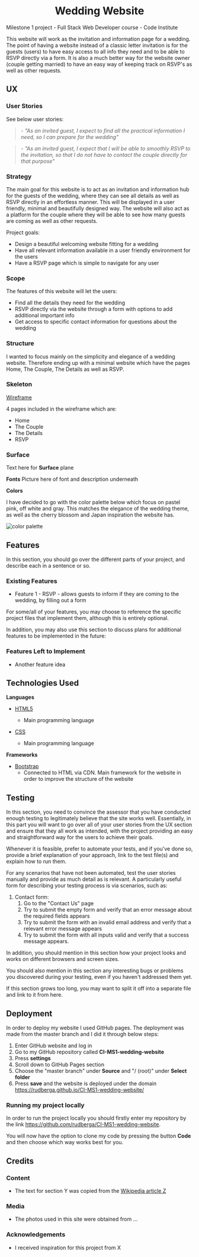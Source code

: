 <h1 align="center">Wedding Website</h1> 

Milestone 1 project - Full Stack Web Developer course - Code Institute 

This website will work as the invitation and information page for a wedding. The point of having a website instead of a classic letter invitation is for the guests (users) to have easy access to all info they need and to be able to RSVP directly via a form. It is also a much better way for the website owner (couple getting married) to have an easy way of keeping track on RSVP's as well as other requests.
 
## UX

### User Stories

See below user stories:

> *- "As an invited guest, I expect to find all the practical information I need, so I can prepare for the wedding"*

> *- "As an invited guest, I expect that I will be able to smoothly RSVP to the invitation, so that I do not have to contact the couple directly for that purpose"*

### Strategy

The main goal for this website is to act as an invitation and information hub for the guests of the wedding, where they can see all details as well as RSVP directly in an effortless manner. This will be displayed in a user friendly, minimal and beautifully designed way. The website will also act as a platform for the couple where they will be able to see how many guests are coming as well as other requests.

Project goals: 

- Design a beautiful welcoming website fitting for a wedding
- Have all relevant information available in a user friendly environment for the users
- Have a RSVP page which is simple to navigate for any user

### Scope

The features of this website will let the users:

- Find all the details they need for the wedding
- RSVP directly via the website through a form with options to add additional important info 
- Get access to specific contact information for questions about the wedding


### Structure

I wanted to focus mainly on the simplicity and elegance of a wedding website. Therefore ending up with a minimal website which have the pages Home, The Couple, The Details as well as RSVP. 

### Skeleton

[Wireframe](https://github.com/rudberga/CI-MS1-wedding-website/blob/a019ce35133a506a45443ff541ea1d9b643e79aa/assets/docs/ms1-wireframe.pdf)

4 pages included in the wireframe which are:
- Home
- The Couple
- The Details
- RSVP

### Surface

Text here for **Surface** plane

**Fonts**
Picture here of font and description underneath

**Colors**

I have decided to go with the color palette below which focus on pastel pink, off white and gray. This matches the elegance of the wedding theme, as well as the cherry blossom and Japan inspiration the website has.

![color palette](https://github.com/rudberga/CI-MS1-wedding-website/blob/master/assets/img/Color%20Palette%20206792.png?raw=true "Color Palette")

## Features

In this section, you should go over the different parts of your project, and describe each in a sentence or so.
 
### Existing Features
- Feature 1 - RSVP - allows guests to inform if they are coming to the wedding, by filling out a form

For some/all of your features, you may choose to reference the specific project files that implement them, although this is entirely optional.

In addition, you may also use this section to discuss plans for additional features to be implemented in the future:

### Features Left to Implement
- Another feature idea

## Technologies Used

**Languages**

- [HTML5](https://en.wikipedia.org/wiki/HTML5)
    - Main programming language

- [CSS](https://en.wikipedia.org/wiki/CSS)
    - Main programming language

**Frameworks**

- [Bootstrap](https://getbootstrap.com/)
    - Connected to HTML via CDN. Main framework for the website in order to improve the structure of the website


## Testing 

In this section, you need to convince the assessor that you have conducted enough testing to legitimately believe that the site works well. Essentially, in this part you will want to go over all of your user stories from the UX section and ensure that they all work as intended, with the project providing an easy and straightforward way for the users to achieve their goals.

Whenever it is feasible, prefer to automate your tests, and if you've done so, provide a brief explanation of your approach, link to the test file(s) and explain how to run them.

For any scenarios that have not been automated, test the user stories manually and provide as much detail as is relevant. A particularly useful form for describing your testing process is via scenarios, such as:

1. Contact form:
    1. Go to the "Contact Us" page
    2. Try to submit the empty form and verify that an error message about the required fields appears
    3. Try to submit the form with an invalid email address and verify that a relevant error message appears
    4. Try to submit the form with all inputs valid and verify that a success message appears.

In addition, you should mention in this section how your project looks and works on different browsers and screen sizes.

You should also mention in this section any interesting bugs or problems you discovered during your testing, even if you haven't addressed them yet.

If this section grows too long, you may want to split it off into a separate file and link to it from here.

## Deployment

In order to deploy my website I used GitHub pages. The deployment was made from the master branch and I did it through below steps:

 1. Enter GitHub website and log in
 2. Go to my GitHub repository called **CI-MS1-wedding-website**
 3. Press **settings**
 4. Scroll down to GitHub Pages section
 5. Choose the "master branch" under **Source** and "/ (root)" under **Select folder**
 6. Press **save** and the website is deployed under the domain https://rudberga.github.io/CI-MS1-wedding-website/

### Running my project locally

In order to run the project locally you should firstly enter my repository by the link https://github.com/rudberga/CI-MS1-wedding-website.

You will now have the option to clone my code by pressing the button **Code** and then choose which way works best for you. 

## Credits

### Content
- The text for section Y was copied from the [Wikipedia article Z](https://en.wikipedia.org/wiki/Z)

### Media
- The photos used in this site were obtained from ...

### Acknowledgements

- I received inspiration for this project from X
